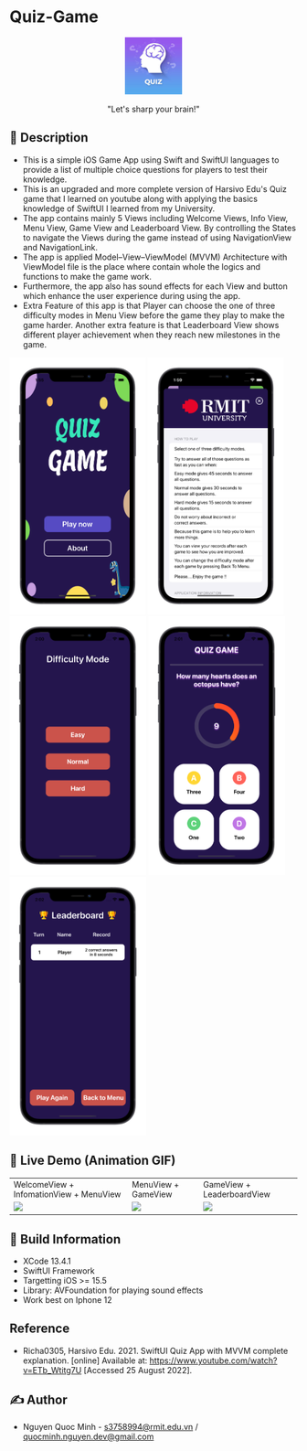 # Quiz-Game

<p align="center">
  <img width="100" src="https://github.com/quocminh238/Quiz-Game/blob/main/screenshots/icon.jpeg">
</p>

<p align="center">"Let's sharp your brain!"</p>

## 📖 Description
- This is a simple iOS Game App using Swift and SwiftUI languages to provide a list of multiple choice questions for players to test their knowledge.
- This is an upgraded and more complete version of Harsivo Edu's Quiz game that I learned on youtube along with applying the basics knowledge of SwiftUI I learned from my University.
- The app contains mainly 5 Views including Welcome Views, Info View, Menu View, Game View and Leaderboard View. By controlling the States to navigate the Views during the game instead of using NavigationView and NavigationLink.
- The app is applied Model–View–ViewModel (MVVM) Architecture with ViewModel file is the place where contain whole the logics and functions to make the game work. 
- Furthermore, the app also has sound effects for each View and button which enhance the user experience during using the app.
- Extra Feature of this app is that Player can choose the one of three difficulty modes in Menu View before the game they play to make the game harder. Another extra feature is that Leaderboard View shows different player achievement when they reach new milestones in the game.

<img src="https://github.com/quocminh238/Quiz-Game/blob/main/screenshots/WelcomeView.png" width="238" > <img src="https://github.com/quocminh238/Quiz-Game/blob/main/screenshots/InfoView.png" width="238" > <img src="https://github.com/quocminh238/Quiz-Game/blob/main/screenshots/MenuView.png" width="239" > <img src="https://github.com/quocminh238/Quiz-Game/blob/main/screenshots/GameView.png" width="239" > <img src="https://github.com/quocminh238/Quiz-Game/blob/main/screenshots/LeaderboardView.png" width="239" >

## 🔮 Live Demo (Animation GIF)
<table>
  <tr>
    <td>WelcomeView + InfomationView + MenuView</td>
     <td>MenuView + GameView</td>
    <td>GameView + LeaderboardView</td>
  </tr>
  <tr>
    <td><img src="https://github.com/quocminh238/Quiz-Game/blob/main/screenshots/WelcomeView%2BInfoView%2BMenuView.gif" width="280"></td>
    <td><img src="https://github.com/quocminh238/Quiz-Game/blob/main/screenshots/MenuView%2BGameview.gif" width="280"></td>
    <td><img src="https://github.com/quocminh238/Quiz-Game/blob/main/screenshots/GameView%2BLeaderboardView.gif" width="280"></td>
   </tr>

 </table>


## 🔧 Build Information
- XCode 13.4.1
- SwiftUI Framework
- Targetting iOS >= 15.5
- Library: AVFoundation for playing sound effects
- Work best on Iphone 12

## Reference
- Richa0305, Harsivo Edu. 2021. SwiftUI Quiz App with MVVM complete explanation. [online] Available at: <https://www.youtube.com/watch?v=ETb_Wtitg7U> [Accessed 25 August 2022].

## ✍️ Author
- Nguyen Quoc Minh - s3758994@rmit.edu.vn / quocminh.nguyen.dev@gmail.com


